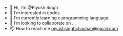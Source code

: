 - 👋 Hi, I’m @Piyush Singh
- 👀 I’m interested in codes
- 🌱 I’m currently learning c programming language.
- 💞️ I’m looking to collaborate on ...
- 📫 How to reach me piyushsinghchauhan@gmail.com

<!---
piyush-d17/piyush-d17 is a ✨ special ✨ repository because its `README.md` (this file) appears on your GitHub profile.
You can click the Preview link to take a look at your changes.
--->
